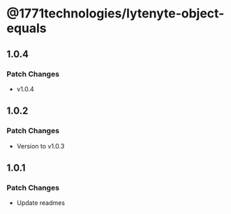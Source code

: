 # @1771technologies/lytenyte-object-equals

## 1.0.4

### Patch Changes

- v1.0.4

## 1.0.2

### Patch Changes

- Version to v1.0.3

## 1.0.1

### Patch Changes

- Update readmes
